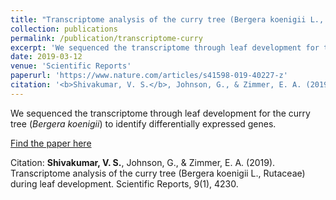 ```yaml
---
title: "Transcriptome analysis of the curry tree (Bergera koenigii L., Rutaceae) during leaf development"
collection: publications
permalink: /publication/transcriptome-curry
excerpt: 'We sequenced the transcriptome through leaf development for the curry tree (<i>Bergera koenigii</i>) to identify differentially expressed genes.'
date: 2019-03-12
venue: 'Scientific Reports'
paperurl: 'https://www.nature.com/articles/s41598-019-40227-z'
citation: '<b>Shivakumar, V. S.</b>, Johnson, G., & Zimmer, E. A. (2019). Transcriptome analysis of the curry tree (Bergera koenigii L., Rutaceae) during leaf development. Scientific Reports, 9(1), 4230.'
---
```

We sequenced the transcriptome through leaf development for the curry tree (<i>Bergera koenigii</i>) to identify differentially expressed genes.

[Find the paper here](https://www.nature.com/articles/s41598-019-40227-z)

Citation: <b>Shivakumar, V. S.</b>, Johnson, G., & Zimmer, E. A. (2019). Transcriptome analysis of the curry tree (Bergera koenigii L., Rutaceae) during leaf development. Scientific Reports, 9(1), 4230.